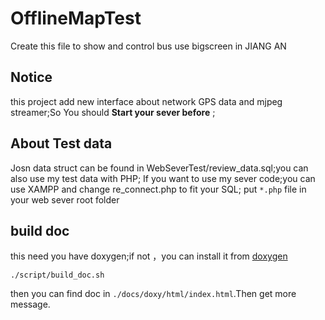 # OfflineMapTest
Create this file to show and control bus  use bigscreen in JIANG AN

## Notice 

this project add new interface about network GPS data and mjpeg streamer;So You should **Start your sever before** ;

## About Test data 
Josn data struct can be found in  WebSeverTest/review_data.sql;you can also use my test data with PHP;
If you want to use my sever code;you can use XAMPP and change re_connect.php to fit your SQL;
put `*.php` file in your web sever root folder

## build doc
this need you have doxygen;if not ，you can install it from [doxygen](https://www.doxygen.nl/)

```shell 
./script/build_doc.sh
```
then you can find doc in `./docs/doxy/html/index.html`.Then get more message.